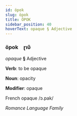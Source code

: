 ```yaml
---
id: öpok
slug: öpok
title: ÖPOK
sidebar_position: 40
hoverText: opaque § Adjective
---
```


### öpok&emsp;<span kind="abugida">ɽıʋ̑</span>

*opaque* **§** Adjective

**Verb**: to be opaque

**Noun**: opacity

**Modifier**: opaque

French opaque /ɔ.pak/

*Romance Language Family*